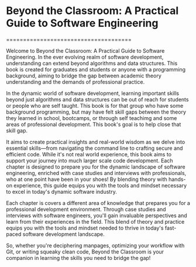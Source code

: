 <!-- #region -->
# Beyond the Classroom: A Practical Guide to Software Engineering

=====================================

Welcome to Beyond the Classroom: A Practical Guide to Software Engineering. In the ever evolving realm of software development, understanding can extend beyond algorithms and data structures. This book is created for graduates and students or anyone with a programming background, aiming to bridge the gap between academic theory understanding and the demands of professional practice.

In the dynamic world of software development, learning important skills beyond just algorithms and data structures can be out of reach for students or people who are self taught. This book is for that group who have some background programming, but may have felt skill gaps between the theory they learned in school, bootcamps, or through self teachimg and some areas of professional development. This book's goal is to help close that skill gap.

It aims to create practical insights and real-world wisdom as we delve into essential skills—from navigating the command line to crafting secure and efficient code. While it's not real world experience, this book aims to support your journey into much larger scale code development. Each chapter is designed to prepare you for the dynamic landscape of software engineering, enriched with case studies and interviews with professionals, who at one point have been in your shoes! By blending theory with hands-on experience, this guide equips you with the tools and mindset necessary to excel in today's dynamic software industry.

Each chapter is covers a different area of knowledge that prepares you for a professional development environment. Through case studies and interviews with software engineers, you'll gain invaluable perspectives and learn from their experiences in the field. This blend of theory and practice equips you with the tools and mindset needed to thrive in today's fast-paced software development landscape.

So, whether you're deciphering manpages, optimizing your workflow with Git, or writing squeaky clean code, Beyond the Classroom is your companion in learning the skills you need to bridge the gap!

<!-- #endregion -->